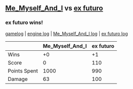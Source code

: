 ## [Me_Myself_And_I](<../../Me_Myself_And_I/README.md>) vs [ex futuro](<../../ex futuro/README.md>)
### ex futuro wins!

[gamelog](<gamelog.json>) | [engine log](<engine>) | [Me_Myself_And_I log](<Me_Myself_And_I>) | [ex futuro log](<ex futuro>)

|              | Me_Myself_And_I | ex futuro |
| ------------ | --------------- | --------- |
| Wins         |              +0 |        +1 |
| Score        |               0 |       110 |
| Points Spent |            1000 |       990 |
| Damage       |              63 |       100 |
